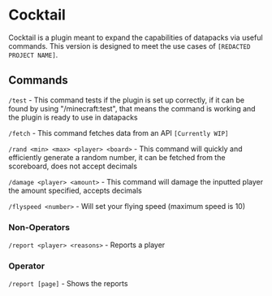 # Cocktail

Cocktail is a plugin meant to expand the capabilities of datapacks via useful commands.
This version is designed to meet the use cases of `[REDACTED PROJECT NAME]`.

## Commands

`/test` - This command tests if the plugin is set up correctly, 
if it can be found by using "/minecraft:test", that means the command
is working and the plugin is ready to use in datapacks

`/fetch` - This command fetches data from an API `[Currently WIP]`

`/rand <min> <max> <player> <board>` - This command will quickly and efficiently generate a random number, it can be fetched from the scoreboard, does not accept decimals

`/damage <player> <amount>` - This command will damage the inputted player the amount specified, accepts decimals

`/flyspeed <number>` - Will set your flying speed (maximum speed is 10)

### Non-Operators
`/report <player> <reasons>` - Reports a player
### Operator
`/report [page]` - Shows the reports
